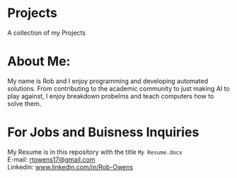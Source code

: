 # Projects  
A collection of my Projects  

# About Me:  
My name is Rob and I enjoy programming and developing automated solutions. From contributing to the academic community to just making AI to play against, I enjoy breakdown probelms and teach computers how to solve them.  

# For Jobs and Buisness Inquiries  
My Resume is in this repository with the title `My Resume.docx`  
E-mail: rtowens17@gmail.com  
Linkedin: www.linkedin.com/in/Rob-Owens  

